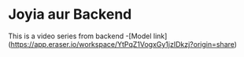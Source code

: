 # Joyia aur Backend
This is a video series from backend
-[Model link] (https://app.eraser.io/workspace/YtPqZ1VogxGy1jzIDkzj?origin=share)